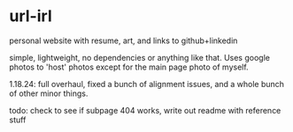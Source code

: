 # url-irl
personal website with resume, art, and links to github+linkedin

simple, lightweight, no dependencies or anything like that. Uses google photos to 'host' photos except for the main page photo of myself. 

1.18.24: full overhaul, fixed a bunch of alignment issues, and a whole bunch of other minor things. 

todo: check to see if subpage 404 works, write out readme with reference stuff